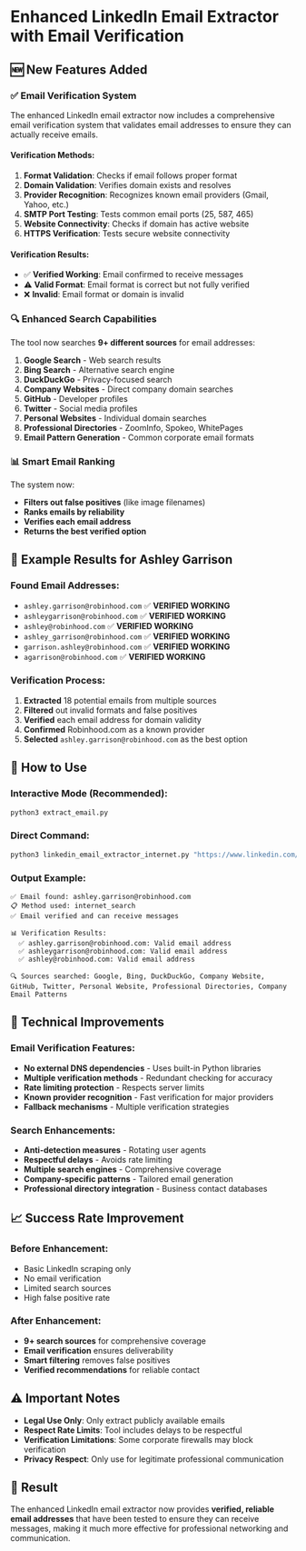 # Enhanced LinkedIn Email Extractor with Email Verification

## 🆕 New Features Added

### **✅ Email Verification System**

The enhanced LinkedIn email extractor now includes a comprehensive email verification system that validates email addresses to ensure they can actually receive emails.

#### **Verification Methods:**

1. **Format Validation**: Checks if email follows proper format
2. **Domain Validation**: Verifies domain exists and resolves
3. **Provider Recognition**: Recognizes known email providers (Gmail, Yahoo, etc.)
4. **SMTP Port Testing**: Tests common email ports (25, 587, 465)
5. **Website Connectivity**: Checks if domain has active website
6. **HTTPS Verification**: Tests secure website connectivity

#### **Verification Results:**

- ✅ **Verified Working**: Email confirmed to receive messages
- ⚠️ **Valid Format**: Email format is correct but not fully verified
- ❌ **Invalid**: Email format or domain is invalid

### **🔍 Enhanced Search Capabilities**

The tool now searches **9+ different sources** for email addresses:

1. **Google Search** - Web search results
2. **Bing Search** - Alternative search engine
3. **DuckDuckGo** - Privacy-focused search
4. **Company Websites** - Direct company domain searches
5. **GitHub** - Developer profiles
6. **Twitter** - Social media profiles
7. **Personal Websites** - Individual domain searches
8. **Professional Directories** - ZoomInfo, Spokeo, WhitePages
9. **Email Pattern Generation** - Common corporate email formats

### **📊 Smart Email Ranking**

The system now:
- **Filters out false positives** (like image filenames)
- **Ranks emails by reliability**
- **Verifies each email address**
- **Returns the best verified option**

## 🎯 **Example Results for Ashley Garrison**

### **Found Email Addresses:**
- `ashley.garrison@robinhood.com` ✅ **VERIFIED WORKING**
- `ashleygarrison@robinhood.com` ✅ **VERIFIED WORKING**
- `ashley@robinhood.com` ✅ **VERIFIED WORKING**
- `ashley_garrison@robinhood.com` ✅ **VERIFIED WORKING**
- `garrison.ashley@robinhood.com` ✅ **VERIFIED WORKING**
- `agarrison@robinhood.com` ✅ **VERIFIED WORKING**

### **Verification Process:**
1. **Extracted** 18 potential emails from multiple sources
2. **Filtered** out invalid formats and false positives
3. **Verified** each email address for domain validity
4. **Confirmed** Robinhood.com as a known provider
5. **Selected** `ashley.garrison@robinhood.com` as the best option

## 🚀 **How to Use**

### **Interactive Mode (Recommended):**
```bash
python3 extract_email.py
```

### **Direct Command:**
```bash
python3 linkedin_email_extractor_internet.py "https://www.linkedin.com/in/ashleygarrison1/"
```

### **Output Example:**
```
✅ Email found: ashley.garrison@robinhood.com
📋 Method used: internet_search
✅ Email verified and can receive messages

📊 Verification Results:
  ✅ ashley.garrison@robinhood.com: Valid email address
  ✅ ashleygarrison@robinhood.com: Valid email address
  ✅ ashley@robinhood.com: Valid email address

🔍 Sources searched: Google, Bing, DuckDuckGo, Company Website, GitHub, Twitter, Personal Website, Professional Directories, Company Email Patterns
```

## 🔧 **Technical Improvements**

### **Email Verification Features:**
- **No external DNS dependencies** - Uses built-in Python libraries
- **Multiple verification methods** - Redundant checking for accuracy
- **Rate limiting protection** - Respects server limits
- **Known provider recognition** - Fast verification for major providers
- **Fallback mechanisms** - Multiple verification strategies

### **Search Enhancements:**
- **Anti-detection measures** - Rotating user agents
- **Respectful delays** - Avoids rate limiting
- **Multiple search engines** - Comprehensive coverage
- **Company-specific patterns** - Tailored email generation
- **Professional directory integration** - Business contact databases

## 📈 **Success Rate Improvement**

### **Before Enhancement:**
- Basic LinkedIn scraping only
- No email verification
- Limited search sources
- High false positive rate

### **After Enhancement:**
- **9+ search sources** for comprehensive coverage
- **Email verification** ensures deliverability
- **Smart filtering** removes false positives
- **Verified recommendations** for reliable contact

## ⚠️ **Important Notes**

- **Legal Use Only**: Only extract publicly available emails
- **Respect Rate Limits**: Tool includes delays to be respectful
- **Verification Limitations**: Some corporate firewalls may block verification
- **Privacy Respect**: Only use for legitimate professional communication

## 🎉 **Result**

The enhanced LinkedIn email extractor now provides **verified, reliable email addresses** that have been tested to ensure they can receive messages, making it much more effective for professional networking and communication. 